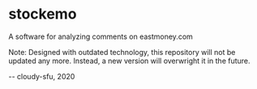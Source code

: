 # stockemo
A software for analyzing comments on eastmoney.com

Note: Designed with outdated technology, this repository will not be updated any more.
Instead, a new version will overwright it in the future.

-- cloudy-sfu, 2020
